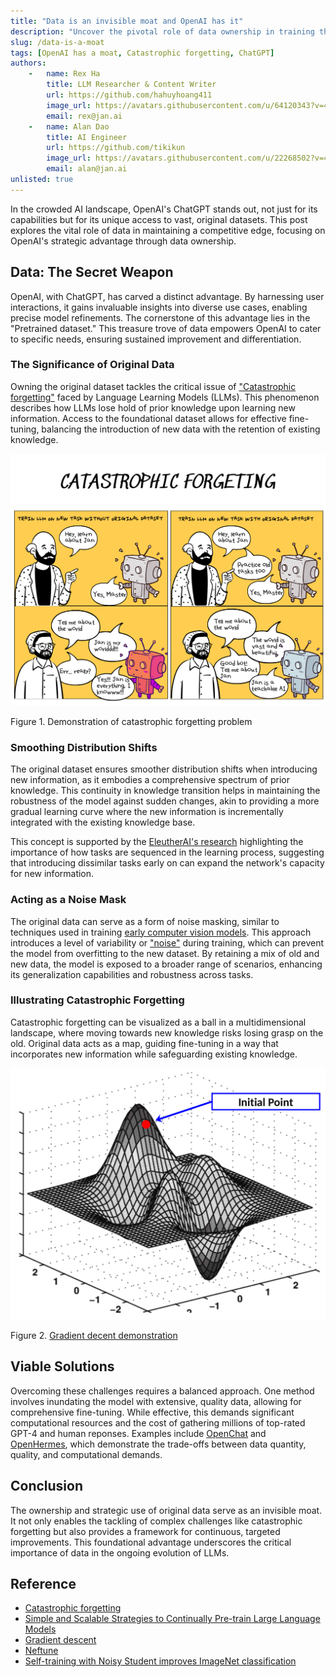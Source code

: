 ```yaml
---
title: "Data is an invisible moat and OpenAI has it"
description: "Uncover the pivotal role of data ownership in training the next iteration of LLM."
slug: /data-is-a-moat
tags: [OpenAI has a moat, Catastrophic forgetting, ChatGPT]
authors:
    -   name: Rex Ha
        title: LLM Researcher & Content Writer
        url: https://github.com/hahuyhoang411
        image_url: https://avatars.githubusercontent.com/u/64120343?v=4
        email: rex@jan.ai
    -   name: Alan Dao
        title: AI Engineer
        url: https://github.com/tikikun
        image_url: https://avatars.githubusercontent.com/u/22268502?v=4
        email: alan@jan.ai
unlisted: true
---
```


In the crowded AI landscape, OpenAI's ChatGPT stands out, not just for its capabilities but for its unique access to vast, original datasets. This post explores the vital role of data in maintaining a competitive edge, focusing on OpenAI's strategic advantage through data ownership.

## Data: The Secret Weapon

OpenAI, with ChatGPT, has carved a distinct advantage. By harnessing user interactions, it gains invaluable insights into diverse use cases, enabling precise model refinements. The cornerstone of this advantage lies in the "Pretrained dataset." This treasure trove of data empowers OpenAI to cater to specific needs, ensuring sustained improvement and differentiation.

### The Significance of Original Data

Owning the original dataset tackles the critical issue of ["Catastrophic forgetting"](https://en.wikipedia.org/wiki/Catastrophic_interference) faced by Language Learning Models (LLMs). This phenomenon describes how LLMs lose hold of prior knowledge upon learning new information. Access to the foundational dataset allows for effective fine-tuning, balancing the introduction of new data with the retention of existing knowledge.

![Catastrophic forgetting](img/catastrophic-demo.png)

Figure 1. Demonstration of catastrophic forgetting problem

### Smoothing Distribution Shifts

The original dataset ensures smoother distribution shifts when introducing new information, as it embodies a comprehensive spectrum of prior knowledge. This continuity in knowledge transition helps in maintaining the robustness of the model against sudden changes, akin to providing a more gradual learning curve where the new information is incrementally integrated with the existing knowledge base.

This concept is supported by the [EleutherAI's research](https://arxiv.org/abs/2403.08763) highlighting the importance of how tasks are sequenced in the learning process, suggesting that introducing dissimilar tasks early on can expand the network's capacity for new information.

### Acting as a Noise Mask

The original data can serve as a form of noise masking, similar to techniques used in training [early computer vision models](https://arxiv.org/abs/1911.04252). This approach introduces a level of variability or ["noise"](https://arxiv.org/abs/2310.05914) during training, which can prevent the model from overfitting to the new dataset. By retaining a mix of old and new data, the model is exposed to a broader range of scenarios, enhancing its generalization capabilities and robustness across tasks.

### Illustrating Catastrophic Forgetting

Catastrophic forgetting can be visualized as a ball in a multidimensional landscape, where moving towards new knowledge risks losing grasp on the old. Original data acts as a map, guiding fine-tuning in a way that incorporates new information while safeguarding existing knowledge.

![Gradient decent](img/gradient-decent.gif)

Figure 2. [Gradient decent demonstration](https://en.wikipedia.org/wiki/Gradient_descent)

## Viable Solutions

Overcoming these challenges requires a balanced approach. One method involves inundating the model with extensive, quality data, allowing for comprehensive fine-tuning. While effective, this demands significant computational resources and the cost of gathering millions of top-rated GPT-4 and human reponses. Examples include [OpenChat](https://huggingface.co/openchat/openchat-3.5-0106) and [OpenHermes](https://huggingface.co/teknium/OpenHermes-2.5-Mistral-7B), which demonstrate the trade-offs between data quantity, quality, and computational demands.

## Conclusion

The ownership and strategic use of original data serve as an invisible moat. It not only enables the tackling of complex challenges like catastrophic forgetting but also provides a framework for continuous, targeted improvements. This foundational advantage underscores the critical importance of data in the ongoing evolution of LLMs.

## Reference
- [Catastrophic forgetting](https://arxiv.org/abs/2308.08747)
- [Simple and Scalable Strategies to Continually Pre-train Large Language Models](https://arxiv.org/abs/2403.08763)
- [Gradient descent](https://en.wikipedia.org/wiki/Gradient_descent)
- [Neftune](https://arxiv.org/abs/2310.05914)
- [Self-training with Noisy Student improves ImageNet classification](https://arxiv.org/abs/1911.04252)